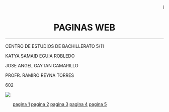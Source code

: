 <HTML>
<HEAD>
<TITLE>PORTADAINDEX</TITLE>
<HEAD>

<BODY>
  <p> <marquee>BIENVENIDO A NUESTRA PAGINA</marquee>
<CENTER><H1>PAGINAS WEB</H1></CENTER>
<HR>
<P>CENTRO DE ESTUDIOS DE BACHILLERATO 5/11
<P>KATYA SAMAID EGUIA ROBLEDO
<P>JOSE ANGEL GAYTAN CAMARILLO
<P>PROFR. RAMIRO REYNA TORRES 
<P>602
<P>


<BODY>
<img src="https://encrypted-tbn0.gstatic.com/images?q=tbn:ANd9GcTJvXTV_RGtLKkZYQYkoIw1BuZAOL3FHGYSPw&s">


</BODY>

 <ul>
          <a href="https://katy1202.github.io/pagina1/">pagina 1</a>
          <a href="https://katy1202.github.io/pagina2/">pagina 2</a>
          <a href="https://katy1202.github.io/pagina3/">pagina 3</a>
          <a href="https://katy1202.github.io/pagina4/">pagina 4</a> 
          <a href="https://katy1202.github.io/pagina5/">pagina 5</a>

